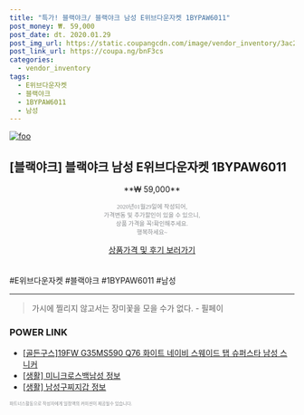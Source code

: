 ```yaml
--- 
title: "특가! 블랙야크/ 블랙야크 남성 E위브다운자켓 1BYPAW6011" 
post_money: ₩. 59,000 
post_date: dt. 2020.01.29 
post_img_url: https://static.coupangcdn.com/image/vendor_inventory/3ac2/e3254e5580e4626b9e705b941e64056fd1e86bad0c7e36121d0f1f51f6e9.jpg 
post_link_url: https://coupa.ng/bnF3cs 
categories: 
  - vendor_inventory 
tags: 
  - E위브다운자켓 
  - 블랙야크 
  - 1BYPAW6011 
  - 남성 
--- 
```

[![foo](https://static.coupangcdn.com/image/vendor_inventory/3ac2/e3254e5580e4626b9e705b941e64056fd1e86bad0c7e36121d0f1f51f6e9.jpg)](https://coupa.ng/bnF3cs) 

## [블랙야크] 블랙야크 남성 E위브다운자켓 1BYPAW6011 
<p style="text-align: center;">**₩ 59,000**</p> 
<p style="text-align: center;"><span style="color: #898c8f; font-family: Georgia,Times,serif; font-size: 0.75em;">2020년01월29일에 작성되어, <br>가격변동 및 추가할인이 있을 수 있으니,<br> 상품 가격을 꼭!확인해주세요.<br>행복하세요~</span> 
</p>	 
<div markdown="0" style="text-align: center;"><a href="https://coupa.ng/bnF3cs" class="btn btn--success">상품가격 및 후기 보러가기</a></div> 
<br><br> 
  #E위브다운자켓 #블랙야크 #1BYPAW6011 #남성 
<hr> 

> 가시에 찔리지 않고서는 장미꽃을 모을 수가 없다. - 필페이 


### POWER LINK

* <a href="https://blog.naver.com/sakai111/221783582441" target="_blank">[골든구스]19FW G35MS590 Q76 화이트 네이비 스웨이드 탭 슈퍼스타 남성 스니커</a>
* <a href="https://blog.naver.com/santokki14/221765587666" target="_blank"> [생활] 미니크로스백남성 정보 </a>
* <a href="https://blog.naver.com/santokki14/221775005445" target="_blank"> [생활] 남성구찌지갑 정보 </a>

<span style="color: #898c8f; font-family: Georgia,Times,serif; font-size: 0.55em;">파트너스활동으로 작성자에게 일정액의 커미션이 제공될수 있습니다.</span> 
